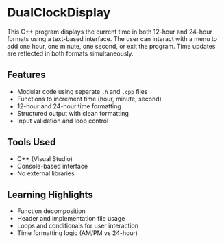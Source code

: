 # DualClockDisplay

This C++ program displays the current time in both 12-hour and 24-hour formats using a text-based interface.  The user can interact with a menu to add one hour, one minute, one second, or exit the program.  Time updates are reflected in both formats simultaneously.

## Features

- Modular code using separate `.h` and `.cpp` files
- Functions to increment time (hour, minute, second)
- 12-hour and 24-hour time formatting
- Structured output with clean formatting
- Input validation and loop control

## Tools Used

- C++ (Visual Studio)
- Console-based interface
- No external libraries

## Learning Highlights

- Function decomposition
- Header and implementation file usage
- Loops and conditionals for user interaction
- Time formatting logic (AM/PM vs 24-hour)
